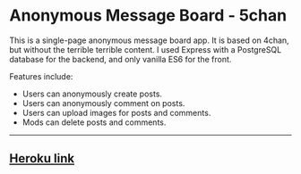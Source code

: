 # Anonymous Message Board - 5chan

This is a single-page anonymous message board app. It is based on 4chan, but without the terrible terrible content. I used Express with a PostgreSQL database for the backend, and only vanilla ES6 for the front.

Features include:

* Users can anonymously create posts.
* Users can anonymously comment on posts.
* Users can upload images for posts and comments.
* Mods can delete posts and comments.

------
[Heroku link](https://rg-anon-board.herokuapp.com/)
------
